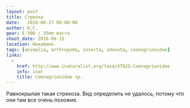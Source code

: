 ```yaml
---
layout: post
title: Стрелка
date:   2016-06-27 00:00:00
author: К.С.
gear: E-300 / 35mm macro
shoot_date: 2016-06-15
location: Нахабино
tags: [animalia, arthropoda, insecta, odonata, coenagrionidae]
links:
  -
    href: http://www.inaturalist.org/taxa/47925-Coenagrionidae
    info: inat
    title: Coenagrionidae sp.
---
```


Равнокрылая такая стрекоза. Вид определить не удалось, потому что они там все очень похожие.
